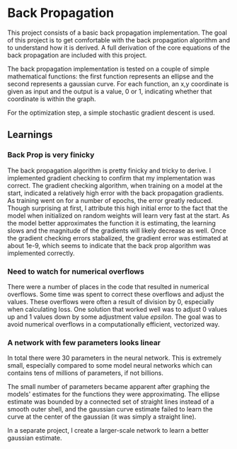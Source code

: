 # Back Propagation

This project consists of a basic back propagation implementation. The goal of this
project is to get comfortable with the back propagation algorithm and to understand
how it is derived. A full derivation of the core equations of the back propagation are
included with this project.

The back propagation implementation is tested on a couple of simple mathematical
functions: the first function represents an ellipse and the second represents a
gaussian curve. For each function, an x,y coordinate is given as input and the
output is a value, 0 or 1, indicating whether that coordinate is within the graph.


For the optimization step, a simple stochastic gradient descent is used.

## Learnings

### Back Prop is very finicky

The back propagation algorithm is pretty finicky and tricky to derive. I implemented
gradient checking to confirm that my implementation was correct. The gradient checking
algorithm, when training on a model at the start, indicated a relatively high error
with the back propagation gradients. As training went on for a number of epochs, the
error greatly reduced. Though surprising at first, I attribute this high initial error
to the fact that the model when initialized on random weights will learn very fast
at the start. As the model better approximates the function it is estimating, the
learning slows and the magnitude of the gradients will likely decrease as well. Once
the gradient checking errors stabalized, the gradient error was estimated at about 1e-9,
which seems to indicate that the back prop algorithm was implemented correctly.

### Need to watch for numerical overflows

There were a number of places in the code that resulted in numerical overflows. Some time
was spent to correct these overflows and adjust the values. These overflows were often a
result of division by 0, especially when calculating loss. One solution that worked well
was to adjust 0 values up and 1 values down by some adjustment value *epsilon*. The goal
was to avoid numerical overflows in a computationally efficient, vectorized way.

### A network with few parameters looks linear

In total there were 30 parameters in the neural network. This is extremely small, especially
compared to some model neural networks which can contains tens of millions of parameters,
if not billions.

The small number of parameters became apparent after graphing the models' estimates for the
functions they were approximating. The ellipse estimate was bounded by a connected set of
straight lines instead of a smooth outer shell, and the gaussian curve estimate failed
to learn the curve at the center of the gaussian (it was simply a straight line).

In a separate project, I create a larger-scale network to learn a better gaussian estimate.

